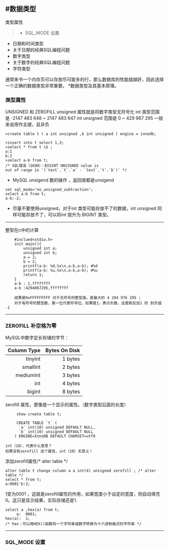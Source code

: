 #数据类型
---
类型属性
> *    SQL_MODE 设置
*    日期和时间类型
*   关于日期的经典SQL编程问题
*   数字类型
*   关于数字的经典SQL编程问题
*   字符类型

通常来书一个内存页可以存放尽可能多的行，那么数据库的性能就越好，因此选择一个正确的数据类型非常重要。
*数据类型及其基本原理。

### 类型属性
UNSIGNED 和 ZEROFILL 
unsigned 属性就是将数字类型无符号化
int 类型范围是 -2147 483 648 ~ 2147 483 647 
int unsigned 范围是 0 ~ 429 967 295
一般来说用作主键，且非负

```
>create table t ( a int unsigned ,b int unsigned ) engine = innodb;

>insert into t select 1,3;
>select * from t \G ;
a:1
b:2
>select a-b from t;
/* SQL错误（1690）：BIGINT UNSIGNED value is
out of range in '(`test`.`t`.`a` - `test`.`t`.`b`)' */
```
*   MySQL unsigend 数的操作 ，返回值都是unsigend
```
set sql_mode='no_unsigned_subtraction';
select a-b from t;
a-b:-2;
```

*   尽量不要使用unsigned，对于int 类型可能存放不了的数据，int unsigned 同样可能存放不了，可以将int 提升为 BIGINT 类型。

---
整型在c中的计算

```
    #inclued<stdio.h>
    init main(){
        unsigned int a;
        unsigned int b;
        a = 1;
        b = 2;
        printf(a-b: %d,%x\n,a-b,a-b); #%d 
        printf(a-b: %u,%x\n,a-b,a-b); #%u
        return 1;
    }
    a-b : 1,ffffffff
    a-b :4294967295,ffffffff
    
    结果是0xFFFFFFFFF 对于无符号的整型值，是最大的 4 294 976 295 ;
    对于有符号的整型数，第一位代表符号位，如果是1，表示负数，这是取反加1 的 到负值 -1
```
---

### ZEROFILL 补空格为零
MySQL中数字定长存储的字节：

| Column Type  |Bytes On Disk | 
| ---:|   ---:| 
| tinyint  | 1 bytes  |
| smallint | 2 bytes  |
| mediumint| 3 bytes  |
| int      | 4 bytes  |
| bigint   | 8 bytes  | 

zerofill 属性，更像是一个显示的属性。（数字类型后面的长度）

```
     show create table t;
 
     CREATE TABLE `t` (
      `a` int(10) unsigned DEFAULT NULL,
      `b` int(10) unsigned DEFAULT NULL
    ) ENGINE=InnoDB DEFAULT CHARSET=utf8

int（10），代表什么意思？ 
如果没有zerofill 这个属性，int（10）无意义！
```

添加zerofill属性/* alter table */

```
alter table t change column a a int(4) unsigned zerofill ; /* alter table */
select * from t;
a:0001'b:3;
```

1变为0001 ，这就是zerofill属性的作用，如果宽度小于设定的宽度，则自动填充0。这只是显示结果，实际存储还是1.

```
select a ,hex(a) from t;
     a:  0001;
hex(a):  1;
/* hex：可以用HEX()函数将一个字符串或数字转换为十六进制格式的字符串 */
``` 
---

### SQL_MODE 设置
